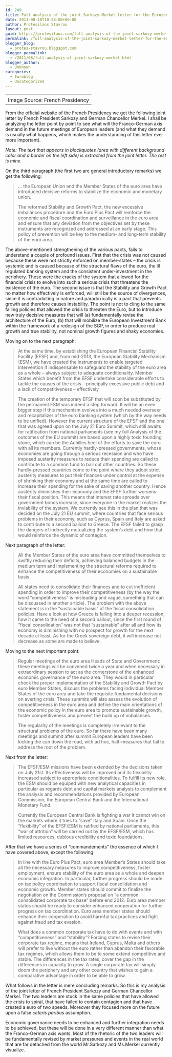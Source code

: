 ```yaml
---
id: 249
title: Full analysis of the joint Sarkozy-Merkel letter for the Eurozone
date: 2011-08-18T10:28:00+00:00
author: Protesilaos Stavrou
layout: post
guid: https://protesilaos.com/full-analysis-of-the-joint-sarkozy-merkel-letter-for-the-eurozone/
permalink: /full-analysis-of-the-joint-sarkozy-merkel-letter-for-the-eurozone/
blogger_blog:
  - protes-stavrou.blogspot.com
blogger_permalink:
  - /2011/08/full-analysis-of-joint-sarkozy-merkel.html
blogger_author:
  - Unknown
categories:
  - Euroblog
  - Uncategorized
---
```

<table align="center" cellpadding="0" cellspacing="0" class="tr-caption-container" style="margin-left: auto; margin-right: auto; text-align: center;">
  <tr>
    <td style="text-align: center;">
    </td>
  </tr>
  
  <tr>
    <td class="tr-caption" style="text-align: center;">
      Image Source: French Presidency
    </td>
  </tr>
</table>

<center>
</center>

  
From the official website of the French Presidency we get the following joint letter by French President Sarkozy and German Chancellor Merkel. I shall be analyzing the letter point by point to see what will the Franco-German axis demand in the future meetings of European leaders (and what they demand is usually what happens, which makes the understanding of this letter ever more important).

_Note: The text that appears in blockquotes (area with different background color and a border on the left side) is extracted from the joint letter. The rest is mine._

On the third paragraph (the first two are general introductory remarks) we get the following:

> &#8230; the European Union and the Member States of the euro area have introduced decisive reforms to stabilize the economic and monetary union.
> 
> The reformed Stability and Growth Pact, the new excessive imbalances procedure and the Euro Plus Pact will reinforce the economic and fiscal coordination and surveillance in the euro area and ensure that any deviation from the objectives set by these instruments are recognized and addressed at an early stage. This policy of prevention will be key to the medium- and long-term stability of the euro area. 

The above-mentioned strengthening of the various pacts, fails to understand a couple of profound issues. First that the crisis was not caused because these were not strictly enforced on member-states &#8211; the crisis is systemic and is caused because of the structural flaws of the euro, the ill regulated banking system and the consistent under-investment in the periphery. These were the cracks of the system that allowed for the financial crisis to evolve into such a serious crisis that threatens the existence of the euro. The second issue is that the Stability and Growth Pact no matter how effectively is enforced, will still be the source of divergences, since it is contradicting in nature and paradoxically is a pact that prevents growth and therefore causes instability. The point is not to cling to the same failing policies that allowed the crisis to threaten the Euro, but to introduce new truly decisive measures that will (a) fundamentally revise the architecture of the Euro, (b) that will mobilize the European Investment Bank within the framework of a redesign of the SGP, in order to produce real growth and true stability, not nominal growth figures and shaky economies. 

Moving on to the next paragraph:
  


> At the same time, by establishing the European Financial Stability Facility (EFSF) and, from mid-2013, the European Stability Mechanism (ESM), we have created the instruments to enable targeted intervention if indispensable to safeguard the stability of the euro area as a whole – always subject to adequate conditionality. Member States which benefit from the EFSF undertake considerable efforts to tackle the causes of the crisis – principally excessive public debt and a lack of competitiveness – effectively</p>
The creation of the temporary EFSF that will soon be substituted by the permanent ESM was indeed a step forward. It will be an even bigger step if this mechanism evolves into a much needed overseer and recapitalizer of the euro banking system (which by the way needs to be unified). However the current structure of the EFSF and the one that was agreed upon on the July 21 Euro Summit, which still awaits for ratification from national parliaments (see my full Analysis of the outcomes of the EU summit) are based upon a highly toxic founding stone, which can be the Achilles heel of the efforts to save the euro with all its members. Currently hardly-pressed governments, whose economies are going through a serious recession and who have imposed austerity measures to reduce their spending are called to contribute to a common fund to bail out other countries. So these hardly-pressed countries come to the point where they adopt strict austerity measures to put their finances under control at the expense of shrinking their economy and at the same time are called to increase their spending for the sake of saving another country. Hence austerity diminishes their economy and the EFSF further worsens their fiscal position. This means that interest rate spreads over government bonds increase, since everyone in the market realizes the inviability of the system. We currently see this in the plan that was decided on the July 21 EU summit, where countries that face serious problems in their economy, such as Cyprus, Spain and Italy are asked to contribute to a second bailout to Greece. The EFSF failed to grasp the dangers of indirectly mutualizing the system&#8217;s debt and how that would reinforce the dynamic of contagion.

Next paragraph of the letter:
  


> All the Member States of the euro area have committed themselves to swiftly reducing their deficits, achieving balanced budgets in the medium term and implementing the structural reforms required to enhance the competitiveness of their economies on a sustainable basis.</p>
All states need to consolidate their finances and to cut inefficient spending in order to improve their competitiveness (by the way the word &#8220;competitiveness&#8221; is misleading and vague, something that can be discussed in another article). The problem with the above statement is in the &#8220;sustainable basis&#8221; of the fiscal consolidation policies. Have a look at how Greece is falling into a deeper recession, how it came to the need of a second bailout, since the first round of &#8220;fiscal consolidation&#8221; was not that &#8220;sustainable&#8221; after all and how its economy is diminishing with no prospect for growth for the next decade at least. As for the Greek sovereign debt, it will increase not decrease as some are made to believe.

Moving to the next important point:
  


> Regular meetings of the euro area Heads of State and Government: these meetings will be convened twice a year and when necessary in extraordinary session to act as the cornerstone of the enhanced economic governance of the euro area. They would in particular check the proper implementation of the Stability and Growth Pact by euro Member States, discuss the problems facing individual Member States of the euro area and take the requisite fundamental decisions on averting crisis. These summits will also assess the evolution of competitiveness in the euro area and define the main orientations of the economic policy in the euro area to promote sustainable growth, foster competitiveness and prevent the build up of imbalances.</p>
The regularity of the meetings is completely irrelevant to the structural problems of the euro. So far there have been many meetings and summit after summit European leaders have been kicking the can down the road, with ad hoc, half-measures that fail to address the root of the problem.

Next from the letter:
  


> The EFSF/ESM missions have been extended by the decisions taken on July 21st. Its effectiveness will be improved and its flexibility increased subject to appropriate conditionalities. To fulfill its new role, the ESM should be equiped with new analytical capacities in particular as regards debt and capital markets analysis to complement the analysis and recommendations provided by European Commission, the European Central Bank and the International Monetary Fund.</p>
Currently the European Central Bank is fighting a war it cannot win on the markets where it tries to &#8220;save&#8221; Italy and Spain. Once the &#8220;flexibility&#8221; of the EFSF/ESM is ratified by national parliaments, this &#8220;war of attrition&#8221; will be carried out by the EFSF/ESM, which has limited resources, dubious credibility and toxic foundations.

After that we have a series of &#8220;commandements&#8221; the essence of which I have covered above, except the following:
  


> In line with the Euro Plus Pact, euro area Member’s States should take all the necessary measures to improve competitiveness, foster employment, ensure stability of the euro area as a whole and deepen economic integration. In particular, further progress should be made on tax policy coordination to support fiscal consolidation and economic growth. Member states should commit to finalize the negotiation on the Commission’s proposal on “a common consolidated corporate tax base” before end 2012. Euro area member states should be ready to consider enhanced cooperation for further progress on tax coordination. Euro area member states should enhance their cooperation to avoid harmful tax practices and fight against fraud and tax evasion.</p>
What does a common corporate tax have to do with events and with &#8220;competitiveness&#8221; and &#8220;stability&#8221;? Forcing states to revise their corporate tax regime, means that Ireland, Cyprus, Malta and others will prefer to live without the euro rather than abandon their favorable tax regimes, which allows them to be to some extend competitive and stable. The differences in the tax rates, cover the gap in the differences in capacity to grow. A single corporate tax will simply doom the periphery and any other country that wishes to gain a comparative advantage in order to be able to grow. 

What follows in the letter is mere concluding remarks. So this is my analysis of the joint letter of French President Sarkozy and German Chancellor Merkel. The two leaders are stuck in the same policies that have allowed the crisis to spiral, that have failed to contain contagion and that have created a euro of two speeds. Moreover they focused more on the future upon a false _ceteris paribus_ assumption. 

Economic governance needs to be enhanced and further integration needs to be achieved, but these will be done in a very different manner than what the Franco-German axis wants. Most of the rhetoric of the two leaders will be fundamentally revised by market pressures and events in the real world that are far detached from the world Mr.Sarkozy and Ms.Merkel currently visualize.